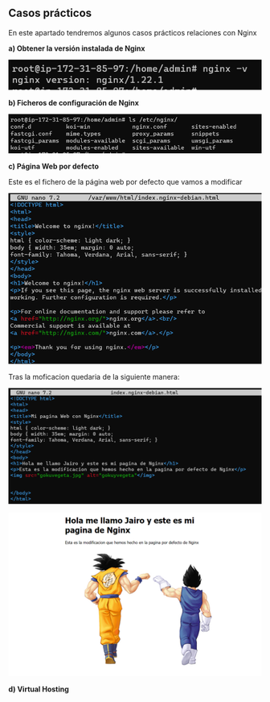 ## Casos prácticos
En este apartado tendremos algunos casos prácticos relaciones con Nginx 

**a) Obtener la versión instalada de Nginx**

![image](/img/Caso1.png)

**b) Ficheros de configuración de Nginx**

![image](/img/Caso2.png)

**c) Página Web por defecto**

Este es el fichero de la página web por defecto que vamos a modificar

![image](/img/Caso3.png)

Tras la moficacion quedaria de la siguiente manera:

![image](/img/caso3.1.png)

![image](/img/caso3.2.png)

**d) Virtual Hosting**

